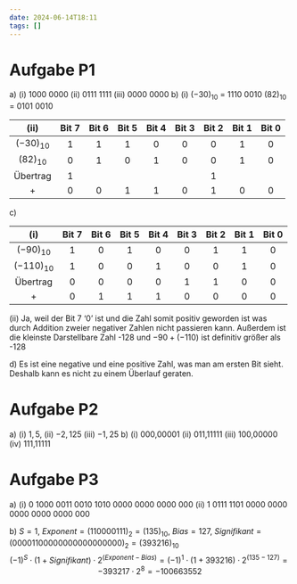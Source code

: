 ```yaml
---
date: 2024-06-14T18:11
tags: []
---
```

# Aufgabe P1
a) (i) 1000 0000 (ii) 0111 1111 (iii) 0000 0000
b) (i) $(-30)_{10}$ = 1110 0010 $(82)_{10}$ = 0101 0010

|     (ii)     | Bit 7 | Bit 6 | Bit 5 | Bit 4 | Bit 3 | Bit 2 | Bit 1 | Bit 0 |
| :----------: | :---: | :---: | :---: | :---: | :---: | :---: | :---: | :---: |
| $(-30)_{10}$ |   1   |   1   |   1   |   0   |   0   |   0   |   1   |   0   |
| $(82)_{10}$  |   0   |   1   |   0   |   1   |   0   |   0   |   1   |   0   |
|   Übertrag   |   1   |       |       |       |       |   1   |       |       |
|      +       |   0   |   0   |   1   |   1   |   0   |   1   |   0   |   0   |

c)

|      (i)      | Bit 7 | Bit 6 | Bit 5 | Bit 4 | Bit 3 | Bit 2 | Bit 1 | Bit 0 |
| :-----------: | :---: | :---: | :---: | :---: | :---: | :---: | :---: | :---: |
| $(-90)_{10}$  |   1   |   0   |   1   |   0   |   0   |   1   |   1   |   0   |
| $(-110)_{10}$ |   1   |   0   |   0   |   1   |   0   |   0   |   1   |   0   |
|   Übertrag    |   0   |   0   |   0   |   0   |   1   |   1   |   0   |   0   |
|       +       |   0   |   1   |   1   |   1   |   0   |   0   |   0   |   0   |
(ii) Ja, weil der Bit 7 ‘0’ ist und die Zahl somit positiv geworden ist was durch Addition zweier negativer Zahlen nicht passieren kann. Außerdem ist die kleinste Darstellbare Zahl -128 und $-90 + (-110)$ ist definitiv größer als -128

d) Es ist eine negative und eine positive Zahl, was man am ersten Bit sieht. Deshalb kann es nicht zu einem Überlauf geraten.

# Aufgabe P2
a) (i) $1,5$, (ii) $-2,125$ (iii) $-1,25$
b) (i) 000,00001 (ii) 011,11111 (iii) 100,00000 (iv) 111,11111

# Aufgabe P3
a) (i) 0  1000 0011  0010 1010 0000 0000 0000 000
  (ii) 1  0111 1101  0000 0000 0000 0000 0000 000

b) $S = 1$, $Exponent = (11000 0111)_{2} = (135)_{10}$, $Bias = 127$, 
$Signifikant = (0000 1100 0000 0000 0000 000)_{2} = (393216)_{10}$
$$(-1)^S \cdot (1 + Signifikant) \cdot 2^{(Exponent-Bias)} = (-1)^{1} \cdot (1 + 393216) \cdot 2^{(135-127)}=-393217 \cdot 2^8 = -100663552$$